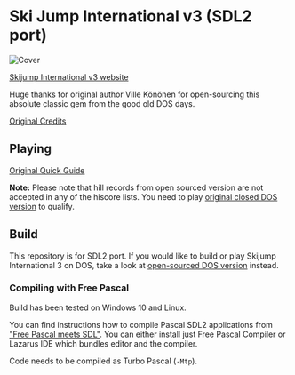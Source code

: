 # Ski Jump International v3 (SDL2 port)

![Cover](https://github.com/suomipelit/skijump3-sdl/blob/master/COVER.PNG)

[Skijump International v3 website](https://www.nomasi.com/sj3/)

Huge thanks for original author Ville Könönen for open-sourcing this
absolute classic gem from the good old DOS days.

[Original
Credits](https://github.com/suomipelit/skijump3-sdl/blob/master/CREDITS.TXT)

## Playing

[Original Quick
Guide](https://github.com/suomipelit/skijump3-sdl/blob/master/QUICK.TXT)

**Note:** Please note that hill records from open sourced version are
not accepted in any of the hiscore lists. You need to play [original
closed DOS version](https://www.nomasi.com/sj3/download.html) to
qualify.

## Build

This repository is for SDL2 port. If you would like to build or play
Skijump International 3 on DOS, take a look at [open-sourced DOS
version](https://github.com/suomipelit/skijump3) instead.

### Compiling with Free Pascal

Build has been tested on Windows 10 and Linux.

You can find instructions how to compile Pascal SDL2 applications from
["Free Pascal meets
SDL"](https://www.freepascal-meets-sdl.net/sdl-tutorials/). You can
either install just Free Pascal Compiler or Lazarus IDE which bundles
editor and the compiler.

Code needs to be compiled as Turbo Pascal (`-Mtp`).
